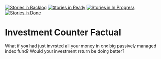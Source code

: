 [![Stories in Backlog](https://badge.waffle.io/akrueger/investmentCounterFactual.svg?label=backlog&title=Backlog)](http://waffle.io/akrueger/investmentCounterFactual)
[![Stories in Ready](https://badge.waffle.io/akrueger/investmentCounterFactual.svg?label=ready&title=Ready)](http://waffle.io/akrueger/investmentCounterFactual)
[![Stories in In Progress](https://badge.waffle.io/akrueger/investmentCounterFactual.svg?label=in%20progress&title=In%20Progress)](http://waffle.io/akrueger/investmentCounterFactual)
[![Stories in Done](https://badge.waffle.io/akrueger/investmentCounterFactual.svg?label=done&title=Done)](http://waffle.io/akrueger/investmentCounterFactual)
# Investment Counter Factual
What if you had just invested all your money in one big passively managed index fund? Would your investment return be doing better?
